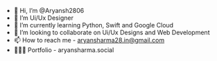 - 👋 Hi, I’m @Aryansh2806
- 👀 I’m Ui/Ux Designer
- 🌱 I’m currently learning Python, Swift and Google Cloud
- 💞️ I’m looking to collaborate on Ui/Ux Designs and Web Development
- 📫 How to reach me - aryansharma28.in@gmail.com 
- 🧑🏻‍💻 Portfolio - aryansharma.social

<!---
Aryansh2806/Aryansh2806 is a ✨ special ✨ repository because its `README.md` (this file) appears on your GitHub profile.
You can click the Preview link to take a look at your changes.
--->
